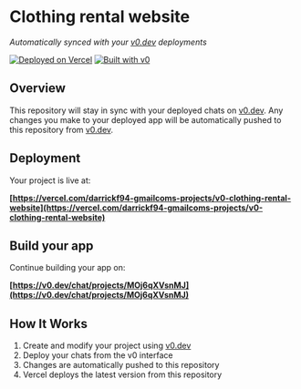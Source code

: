 # Clothing rental website

*Automatically synced with your [v0.dev](https://v0.dev) deployments*

[![Deployed on Vercel](https://img.shields.io/badge/Deployed%20on-Vercel-black?style=for-the-badge&logo=vercel)](https://vercel.com/darrickf94-gmailcoms-projects/v0-clothing-rental-website)
[![Built with v0](https://img.shields.io/badge/Built%20with-v0.dev-black?style=for-the-badge)](https://v0.dev/chat/projects/MOj6qXVsnMJ)

## Overview

This repository will stay in sync with your deployed chats on [v0.dev](https://v0.dev).
Any changes you make to your deployed app will be automatically pushed to this repository from [v0.dev](https://v0.dev).

## Deployment

Your project is live at:

**[https://vercel.com/darrickf94-gmailcoms-projects/v0-clothing-rental-website](https://vercel.com/darrickf94-gmailcoms-projects/v0-clothing-rental-website)**

## Build your app

Continue building your app on:

**[https://v0.dev/chat/projects/MOj6qXVsnMJ](https://v0.dev/chat/projects/MOj6qXVsnMJ)**

## How It Works

1. Create and modify your project using [v0.dev](https://v0.dev)
2. Deploy your chats from the v0 interface
3. Changes are automatically pushed to this repository
4. Vercel deploys the latest version from this repository